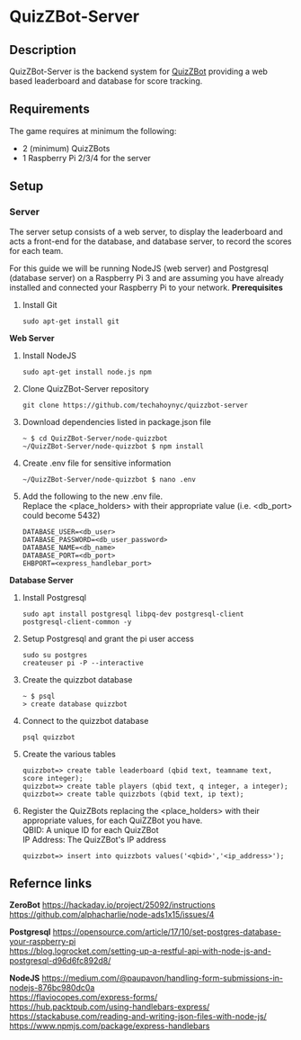 # QuizZBot-Server
## Description
QuizZBot-Server is the backend system for [QuizZBot](https://github.com/techahoynyc/QuizZBot) providing a web based leaderboard and database for score tracking.  

## Requirements
The game requires at minimum the following:
* 2 (minimum) QuizZBots
* 1 Raspberry Pi 2/3/4 for the server

## Setup
### Server
The server setup consists of a web server, to display the leaderboard and acts a front-end for the database, and database server, to record the scores for each team.

For this guide we will be running NodeJS (web server) and Postgresql (database server) on a Raspberry Pi 3 and are assuming you have already installed and connected your Raspberry Pi to your network.
__Prerequisites__
1. Install Git
   ```
   sudo apt-get install git
   ```

__Web Server__
1. Install NodeJS
   ```
   sudo apt-get install node.js npm
   ```

1. Clone QuizZBot-Server repository
   ```
   git clone https://github.com/techahoynyc/quizzbot-server
   ```

1. Download dependencies listed in package.json file
   ```
   ~ $ cd QuizZBot-Server/node-quizzbot
   ~/QuizZBot-Server/node-quizzbot $ npm install
   ```

1. Create .env file for sensitive information
   ```
   ~/QuizZBot-Server/node-quizzbot $ nano .env
   ```

1. Add the following to the new .env file.  
   Replace the <place_holders> with their appropriate value (i.e. <db_port> could become 5432)
   ```
   DATABASE_USER=<db_user>
   DATABASE_PASSWORD=<db_user_password>
   DATABASE_NAME=<db_name>
   DATABASE_PORT=<db_port>
   EHBPORT=<express_handlebar_port>
   ```

__Database Server__
1. Install Postgresql
   ```
   sudo apt install postgresql libpq-dev postgresql-client
   postgresql-client-common -y
   ```

1. Setup Postgresql and grant the pi user access
   ```
   sudo su postgres
   createuser pi -P --interactive
   ```

1. Create the quizzbot database
   ```
   ~ $ psql
   > create database quizzbot
   ```

1. Connect to the quizzbot database
   ```
   psql quizzbot
   ```

1. Create the various tables
   ```
   quizzbot=> create table leaderboard (qbid text, teamname text, score integer);
   quizzbot=> create table players (qbid text, q integer, a integer);
   quizzbot=> create table quizzbots (qbid text, ip text);
   ```

 1. Register the QuizZBots replacing the <place_holders> with their appropriate values, for each QuiZZBot you have.  
    QBID: A unique ID for each QuizZBot  
    IP Address: The QuizZBot's IP address  
    ```
    quizzbot=> insert into quizzbots values('<qbid>','<ip_address>');
    ```

## Refernce links
__ZeroBot__
https://hackaday.io/project/25092/instructions  
https://github.com/alphacharlie/node-ads1x15/issues/4  

__Postgresql__
https://opensource.com/article/17/10/set-postgres-database-your-raspberry-pi  
https://blog.logrocket.com/setting-up-a-restful-api-with-node-js-and-postgresql-d96d6fc892d8/  

__NodeJS__
https://medium.com/@paupavon/handling-form-submissions-in-nodejs-876bc980dc0a  
https://flaviocopes.com/express-forms/  
https://hub.packtpub.com/using-handlebars-express/  
https://stackabuse.com/reading-and-writing-json-files-with-node-js/  
https://www.npmjs.com/package/express-handlebars  
